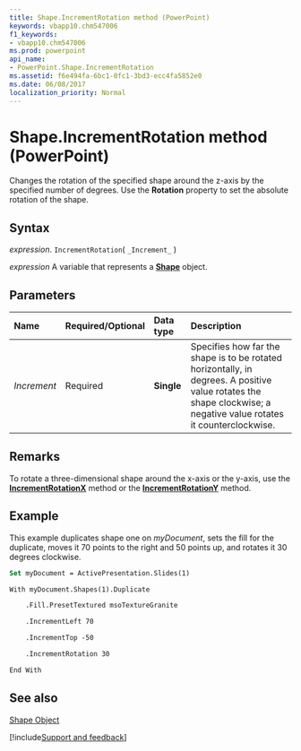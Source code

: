 ```yaml
---
title: Shape.IncrementRotation method (PowerPoint)
keywords: vbapp10.chm547006
f1_keywords:
- vbapp10.chm547006
ms.prod: powerpoint
api_name:
- PowerPoint.Shape.IncrementRotation
ms.assetid: f6e494fa-6bc1-0fc1-3bd3-ecc4fa5852e0
ms.date: 06/08/2017
localization_priority: Normal
---
```



# Shape.IncrementRotation method (PowerPoint)

Changes the rotation of the specified shape around the z-axis by the specified number of degrees. Use the  **Rotation** property to set the absolute rotation of the shape.


## Syntax

_expression_. `IncrementRotation`( `_Increment_` )

_expression_ A variable that represents a **[Shape](PowerPoint.Shape.md)** object.


## Parameters



|Name|Required/Optional|Data type|Description|
|:-----|:-----|:-----|:-----|
| _Increment_|Required|**Single**| Specifies how far the shape is to be rotated horizontally, in degrees. A positive value rotates the shape clockwise; a negative value rotates it counterclockwise.|

## Remarks

To rotate a three-dimensional shape around the x-axis or the y-axis, use the  **[IncrementRotationX](PowerPoint.ThreeDFormat.IncrementRotationX.md)** method or the **[IncrementRotationY](PowerPoint.ThreeDFormat.IncrementRotationY.md)** method.


## Example

This example duplicates shape one on _myDocument_, sets the fill for the duplicate, moves it 70 points to the right and 50 points up, and rotates it 30 degrees clockwise.


```vb
Set myDocument = ActivePresentation.Slides(1)

With myDocument.Shapes(1).Duplicate

    .Fill.PresetTextured msoTextureGranite

    .IncrementLeft 70

    .IncrementTop -50

    .IncrementRotation 30

End With
```


## See also


[Shape Object](PowerPoint.Shape.md)

[!include[Support and feedback](~/includes/feedback-boilerplate.md)]